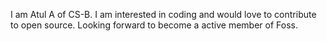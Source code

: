 I am Atul A of CS-B. I am interested in coding and would love to contribute to open source. Looking forward to become a active member of Foss.

